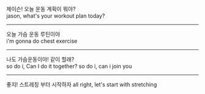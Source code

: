 제이슨! 오늘 운동 계획이 뭐야?   
jason, what's your workout plan today?   
___ 
오늘 가슴 운동 루틴이야   
i'm gonna do chest exercise   
___
나도 가슴운동이야! 같이 할래?   
so do i, Can I do it together? 
so do i, can i join you  
___
좋지! 스트레칭 부터 시작하자
all right, let's start with stretching  
